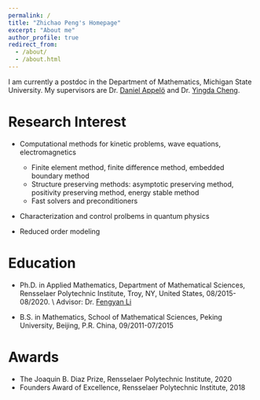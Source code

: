 ```yaml
---
permalink: /
title: "Zhichao Peng's Homepage"
excerpt: "About me"
author_profile: true
redirect_from: 
  - /about/
  - /about.html
---
```

I am currently a postdoc in the Department of Mathematics, Michigan State University. My supervisors are Dr. [Daniel Appel&ouml;](https://sites.google.com/msu.edu/danielappelo) and Dr. [Yingda Cheng](https://sites.google.com/view/yingda-cheng).

Research Interest 
======
- Computational methods for kinetic problems, wave equations, electromagnetics

	- Finite element method, finite difference method, embedded boundary method
	- Structure preserving methods: asymptotic preserving method, positivity preserving method, energy stable method
	- Fast solvers and preconditioners

- Characterization and control prolbems in quantum physics

- Reduced order modeling





Education 
======
- Ph.D. in Applied Mathematics, Department of Mathematical Sciences, Rensselaer Polytechnic Institute,
Troy, NY, United States, 08/2015-08/2020. \\
Advisor: Dr. [Fengyan Li](https://homepages.rpi.edu/~lif/)

- B.S. in Mathematics, School of Mathematical Sciences, Peking University, Beijing, P.R. China,
09/2011-07/2015

Awards
=======
- The Joaquin B. Diaz Prize, Rensselaer Polytechnic Institute, 2020
- Founders Award of Excellence, Rensselaer Polytechnic Institute, 2018

